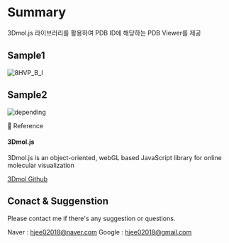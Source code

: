 # Summary
3Dmol.js 라이브러리를 활용하여 PDB ID에 해당하는 PDB Viewer를 제공

## Sample1											 
![8HVP_B_I](https://github.com/hjee02018/3Dmol.js/assets/78251977/91a4930e-2595-45d5-866a-272e6b42af7e)

## Sample2
![depending](https://github.com/hjee02018/3Dmol.js/assets/78251977/7890f12b-f8b7-4658-acfd-8b41e31b11c1)

👀 Reference
#### 3Dmol.js
3Dmol.js is an object-oriented, webGL based JavaScript library for online molecular visualization


[3Dmol Github](https://github.com/3dmol/3Dmol.js)

## Conact & Suggenstion
Please contact me if there's any suggestion or questions.


Naver : hjee02018@naver.com
Google : hjee02018@gmail.com

